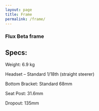 ```yaml
---
layout: page
title: Frame
permalink: /frame/
---
```


### Flux Beta frame

## Specs:

Weight:  6.9 kg

Headset – Standard 1/18th (straight steerer)

Bottom Bracket: Standard 68mm

Seat Post: 31.6mm

Dropout: 135mm 
